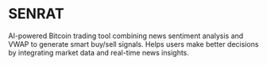 # SENRAT
AI-powered Bitcoin trading tool combining news sentiment analysis and VWAP to generate smart buy/sell signals. Helps users make better decisions by integrating market data and real-time news insights.
